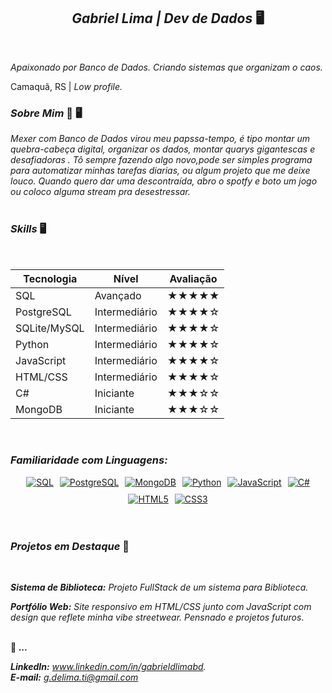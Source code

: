 <h2 align="center"><strong><em>Gabriel Lima | Dev de Dados</em></strong> 🖥️</h2>

<br>

  *Apaixonado por Banco de Dados. Criando sistemas que organizam o caos.*
  
  Camaquã, RS   | *Low profile.* 
<br>

<h3><strong><em>Sobre Mim</em></strong> 🧟 🖥️</h3>



 *Mexer com Banco de Dados virou meu papssa-tempo, é tipo montar um quebra-cabeça digital, organizar os dados, montar quarys gigantescas e desafiadoras . Tô sempre fazendo algo novo,pode ser simples programa para automatizar minhas tarefas diarias, ou algum projeto que me deixe louco. Quando quero dar uma descontraída, abro o spotfy e boto um jogo ou coloco alguma stream pra desestressar.*
<br>
<br>

<h3><strong><em>Skills</em></strong> 🖥️</h3>

<br>

| Tecnologia      | Nível        | Avaliação     |
|-----------------|--------------|---------------|
| SQL             | Avançado     | ★★★★★      |
| PostgreSQL      | Intermediário| ★★★★☆      |
| SQLite/MySQL    | Intermediário| ★★★★☆      |
| Python          | Intermediário| ★★★★☆      |
| JavaScript      | Intermediário| ★★★★☆      |
| HTML/CSS        | Intermediário| ★★★★☆      |
| C#              | Iniciante    | ★★★☆☆      |
| MongoDB         | Iniciante    | ★★★☆☆      |

<br>

<h3><strong><em>Familiaridade com Linguagens:</em></strong> </h3>

<div align="center" style="display: flex; flex-wrap: wrap; gap: 10px; justify-content: center;">

  <a href="https://www.mysql.com/" target="_blank">
    <img src="https://img.shields.io/badge/SQL-4479A1?style=for-the-badge&logo=mysql&logoColor=white" alt="SQL" />
  </a>

  <a href="https://www.postgresql.org/" target="_blank">
    <img src="https://img.shields.io/badge/PostgreSQL-336791?style=for-the-badge&logo=postgresql&logoColor=white" alt="PostgreSQL" />
  </a>

  <a href="https://www.mongodb.com/" target="_blank">
    <img src="https://img.shields.io/badge/MongoDB-47A248?style=for-the-badge&logo=mongodb&logoColor=white" alt="MongoDB" />
  </a>

  <a href="https://www.python.org/" target="_blank">
    <img src="https://img.shields.io/badge/Python-3776AB?style=for-the-badge&logo=python&logoColor=white" alt="Python" />
  </a>

  <a href="https://developer.mozilla.org/en-US/docs/Web/JavaScript" target="_blank">
    <img src="https://img.shields.io/badge/JavaScript-F7DF1E?style=for-the-badge&logo=javascript&logoColor=black" alt="JavaScript" />
  </a>

 
  <a href="https://learn.microsoft.com/en-us/dotnet/csharp/" target="_blank">
    <img src="https://img.shields.io/badge/C%23-178600?style=for-the-badge&logo=csharp&logoColor=white" alt="C#" />
  </a>

  <a href="https://developer.mozilla.org/en-US/docs/Web/HTML" target="_blank">
    <img src="https://img.shields.io/badge/HTML5-E34F26?style=for-the-badge&logo=html5&logoColor=white" alt="HTML5" />
  </a>

  <a href="https://developer.mozilla.org/en-US/docs/Web/CSS" target="_blank">
    <img src="https://img.shields.io/badge/CSS3-1572B6?style=for-the-badge&logo=css3&logoColor=white" alt="CSS3" />
  </a>
</div>

<br>
<br>
<h3><strong><em>Projetos em Destaque</em></strong> 📂</h3>
<br>

***Sistema de Biblioteca:*** *Projeto FullStack de um sistema para Biblioteca.*

***Portfólio Web:*** *Site responsivo em HTML/CSS junto com JavaScript com design que reflete minha vibe streetwear.*
*Pensnado e projetos futuros*.
 <br>
 <br>
 
📍 ***...***

***LinkedIn:*** *www.linkedin.com/in/gabrieldlimabd.*  
***E-mail:*** *g.delima.ti@gmail.com* 
